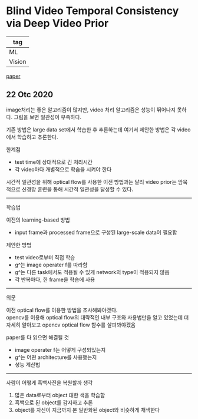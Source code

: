 # Blind Video Temporal Consistency via Deep Video Prior

|tag|
|------|
|ML|
|Vision|

[paper](https://arxiv.org/pdf/2010.11838.pdf)    

## 22 Otc 2020

image처리는 좋은 알고리즘이 많지만, video 처리 알고리즘은 성능이 뛰어나지 못하다. 그림을 보면 일관성이 부족하다.  

기존 방법은 large data set에서 학습한 후 추론하는데 여기서 제안한 방법은 각 video에서 학습하고 추론한다.  


한계점
- test time에 상대적으로 긴 처리시간 
- 각 video마다 개별적으로  학습을 시켜야 한다

시간적 일관성을 위해 optical flow를 사용한 이전 방법과는 달리 video prior는 암묵적으로 신경망 훈련을 통해 시간적 일관성을 달성할 수 있다.  


********

학습법

이전의 learning-based 방법
- input frame과 processed frame으로 구성된 large-scale data이 필요함

제안한 방법
- test video로부터 직접 학습
- g^는 image operater f를 따라함
- g^는 다른 task에서도 적용될 수 있게 network의 type이 적용되지 않음
- 각 반복마다, 한 frame을 학습에 사용


*******

의문  

이전 optical flow를 이용한 방법을 조사해봐야겠다.  
opencv를 이용해 optical flow의 대략적인 내부 구조와 사용법만을 알고 있었는데 더 자세히 알아보고 opencv optical flow 함수를 살펴봐야겠음    


paper를 다 읽으면 해결될 것  
- image operater f는 어떻게 구성되있는지
- g^는 어떤 architecture를 사용했는지
- 성능 계산법  

*****

사람이 어떻게 흑백사진을 복원할까 생각
1. 많은 data로부터 object 대한 색을 학습함
2. 흑백으로 된 object를 감지하고 추론
3. object를 자신이 지금까지 본 일반화된 object와 비슷하게 채색한다
